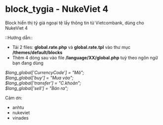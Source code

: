 # block_tygia - NukeViet 4
Block hiển thị tỷ giá ngoại tệ lấy thông tin từ Vietcombank, dùng cho NukeViet 4

::Hướng dẫn::
+ Tải 2 files: <b>global.rate.php</b> và <b>global.rate.tpl</b> vào thư mục <b>/themes/default/blocks</b>
+ Thêm 4 dòng sau vào file <b>/language/XX/global.php</b> tuỳ theo ngôn ngữ bạn đang dùng

<em>$lang_global['CurrencyCode'] = "Mã";<br>
$lang_global['buy'] = "Mua vào";<br>
$lang_global['transfer'] = "C.khoản";<br>
$lang_global['sell'] = "Bán ra";</em>

Cảm ơn:
- anhtu
- nukeviet
- vinades
